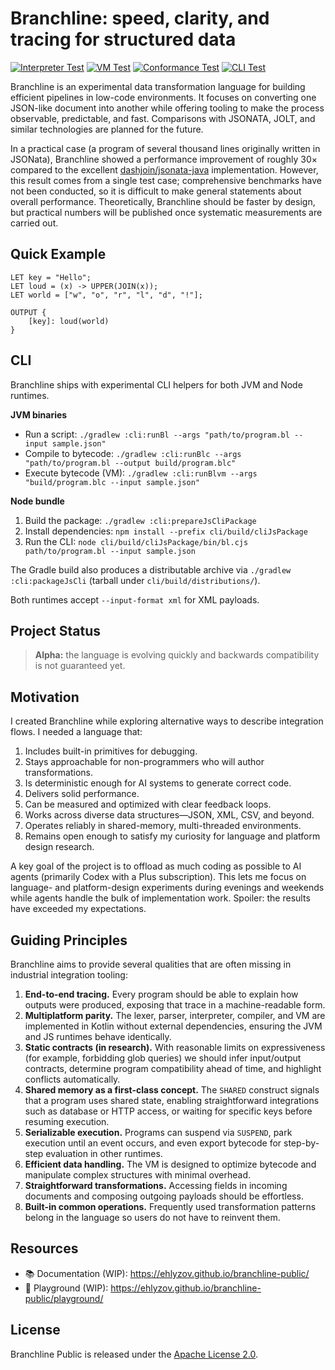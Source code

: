 # Branchline: speed, clarity, and tracing for structured data

[![Interpreter Test](https://byob.yarr.is/ehlyzov/branchline-public/interpreter-test/badges)](https://github.com/ehlyzov/branchline-public/actions/workflows/tests.yml)
[![VM Test](https://byob.yarr.is/ehlyzov/branchline-public/vm-test/badges)](https://github.com/ehlyzov/branchline-public/actions/workflows/tests.yml)
[![Conformance Test](https://byob.yarr.is/ehlyzov/branchline-public/conformance-test/badges)](https://github.com/ehlyzov/branchline-public/actions/workflows/tests.yml)
[![CLI Test](https://byob.yarr.is/ehlyzov/branchline-public/cli-test/badges)](https://github.com/ehlyzov/branchline-public/actions/workflows/tests.yml)

Branchline is an experimental data transformation language for building efficient pipelines in low-code environments. It focuses on converting one JSON-like document into another while offering tooling to make the process observable, predictable, and fast. Comparisons with JSONATA, JOLT, and similar technologies are planned for the future.

In a practical case (a program of several thousand lines originally written in JSONata), Branchline showed a performance improvement of roughly 30× compared to the excellent [dashjoin/jsonata-java](https://github.com/dashjoin/jsonata-java) implementation. However, this result comes from a single test case; comprehensive benchmarks have not been conducted, so it is difficult to make general statements about overall performance. Theoretically, Branchline should be faster by design, but practical numbers will be published once systematic measurements are carried out.

## Quick Example

```branchline
LET key = "Hello";
LET loud = (x) -> UPPER(JOIN(x));
LET world = ["w", "o", "r", "l", "d", "!"];

OUTPUT {
    [key]: loud(world)
}
```

## CLI

Branchline ships with experimental CLI helpers for both JVM and Node runtimes.

**JVM binaries**

- Run a script: `./gradlew :cli:runBl --args "path/to/program.bl --input sample.json"`
- Compile to bytecode: `./gradlew :cli:runBlc --args "path/to/program.bl --output build/program.blc"`
- Execute bytecode (VM): `./gradlew :cli:runBlvm --args "build/program.blc --input sample.json"`

**Node bundle**

1. Build the package: `./gradlew :cli:prepareJsCliPackage`
2. Install dependencies: `npm install --prefix cli/build/cliJsPackage`
3. Run the CLI: `node cli/build/cliJsPackage/bin/bl.cjs path/to/program.bl --input sample.json`

The Gradle build also produces a distributable archive via `./gradlew :cli:packageJsCli` (tarball under `cli/build/distributions/`).

Both runtimes accept `--input-format xml` for XML payloads.

## Project Status

> **Alpha:** the language is evolving quickly and backwards compatibility is not guaranteed yet.

## Motivation

I created Branchline while exploring alternative ways to describe integration flows. I needed a language that:

1. Includes built-in primitives for debugging.
2. Stays approachable for non-programmers who will author transformations.
3. Is deterministic enough for AI systems to generate correct code.
4. Delivers solid performance.
5. Can be measured and optimized with clear feedback loops.
6. Works across diverse data structures—JSON, XML, CSV, and beyond.
7. Operates reliably in shared-memory, multi-threaded environments.
8. Remains open enough to satisfy my curiosity for language and platform design research.

A key goal of the project is to offload as much coding as possible to AI agents (primarily Codex with a Plus subscription). This lets me focus on language- and platform-design experiments during evenings and weekends while agents handle the bulk of implementation work. Spoiler: the results have exceeded my expectations.

## Guiding Principles

Branchline aims to provide several qualities that are often missing in industrial integration tooling:

1. **End-to-end tracing.** Every program should be able to explain how outputs were produced, exposing that trace in a machine-readable form.
2. **Multiplatform parity.** The lexer, parser, interpreter, compiler, and VM are implemented in Kotlin without external dependencies, ensuring the JVM and JS runtimes behave identically.
3. **Static contracts (in research).** With reasonable limits on expressiveness (for example, forbidding glob queries) we should infer input/output contracts, determine program compatibility ahead of time, and highlight conflicts automatically.
4. **Shared memory as a first-class concept.** The `SHARED` construct signals that a program uses shared state, enabling straightforward integrations such as database or HTTP access, or waiting for specific keys before resuming execution.
5. **Serializable execution.** Programs can suspend via `SUSPEND`, park execution until an event occurs, and even export bytecode for step-by-step evaluation in other runtimes.
6. **Efficient data handling.** The VM is designed to optimize bytecode and manipulate complex structures with minimal overhead.
7. **Straightforward transformations.** Accessing fields in incoming documents and composing outgoing payloads should be effortless.
8. **Built-in common operations.** Frequently used transformation patterns belong in the language so users do not have to reinvent them.

## Resources

- 📚 Documentation (WIP): https://ehlyzov.github.io/branchline-public/
- 🧪 Playground (WIP): https://ehlyzov.github.io/branchline-public/playground/

## License

Branchline Public is released under the [Apache License 2.0](LICENSE).
